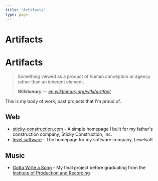 ```yaml
---
title: "Artifacts"
type: page
---
```


# Artifacts
# Artifacts

> Something viewed as a product of human conception or agency rather than an inherent element.
>
> ***Wiktionary*** — <cite>[en.wiktionary.org/wiki/artifact][1]</cite>

[1]: https://en.wiktionary.org/wiki/artifact

This is my body of work; past projects that I'm proud of.

## Web

- [sticky-construction.com](http://sticky-construction.com) - A simple homepage I built for my father's construction company, Sticky Construction, Inc.
- [level.software](https://level.software) - The homepage for my software company, Levelsoft

## Music

- [Gotta Write a Song](https://soundcloud.com/hisaac/gotta-write-a-song-mastered) - My final project before graduating from the [Institute of Production and Recording](https://www.ipr.edu)
